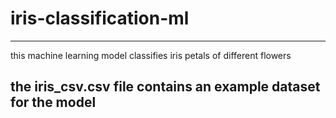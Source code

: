 # iris-classification-ml
---------------
this machine learning model classifies iris petals of different flowers

the iris_csv.csv file contains an example dataset for the model
---------------
